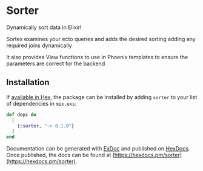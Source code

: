 # Sorter

Dynamically sort data in Elixir!

Sortex examines your ecto queries and adds the desired sorting adding any required joins dynamically

It also provides View functions to use in Phoenix templates to ensure the parameters are correct for the backend


## Installation

If [available in Hex](https://hex.pm/docs/publish), the package can be installed
by adding `sorter` to your list of dependencies in `mix.exs`:

```elixir
def deps do
  [
    {:sorter, "~> 0.1.0"}
  ]
end
```

Documentation can be generated with [ExDoc](https://github.com/elixir-lang/ex_doc)
and published on [HexDocs](https://hexdocs.pm). Once published, the docs can
be found at [https://hexdocs.pm/sorter](https://hexdocs.pm/sorter).

